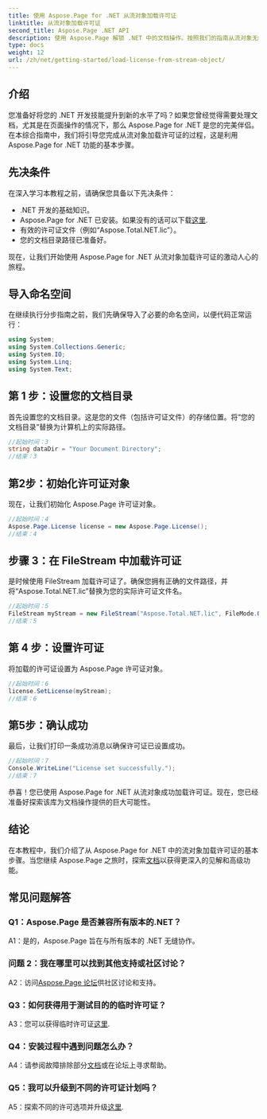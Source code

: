 ```yaml
---
title: 使用 Aspose.Page for .NET 从流对象加载许可证
linktitle: 从流对象加载许可证
second_title: Aspose.Page .NET API
description: 使用 Aspose.Page 解锁 .NET 中的文档操作。按照我们的指南从流对象无缝加载许可证。
type: docs
weight: 12
url: /zh/net/getting-started/load-license-from-stream-object/
---
```

## 介绍

您准备好将您的 .NET 开发技能提升到新的水平了吗？如果您曾经觉得需要处理文档，尤其是在页面操作的情况下，那么 Aspose.Page for .NET 是您的完美伴侣。在本综合指南中，我们将引导您完成从流对象加载许可证的过程，这是利用 Aspose.Page for .NET 功能的基本步骤。

## 先决条件

在深入学习本教程之前，请确保您具备以下先决条件：

- .NET 开发的基础知识。
-  Aspose.Page for .NET 已安装。如果没有的话可以下载[这里](https://releases.aspose.com/page/net/).
- 有效的许可证文件（例如“Aspose.Total.NET.lic”）。
- 您的文档目录路径已准备好。

现在，让我们开始使用 Aspose.Page for .NET 从流对象加载许可证的激动人心的旅程。

## 导入命名空间

在继续执行分步指南之前，我们先确保导入了必要的命名空间，以便代码正常运行：

```csharp
using System;
using System.Collections.Generic;
using System.IO;
using System.Linq;
using System.Text;
```

## 第 1 步：设置您的文档目录

首先设置您的文档目录。这是您的文件（包括许可证文件）的存储位置。将“您的文档目录”替换为计算机上的实际路径。

```csharp
//起始时间：3
string dataDir = "Your Document Directory";
//结束：3
```

## 第2步：初始化许可证对象

现在，让我们初始化 Aspose.Page 许可证对象。

```csharp
//起始时间：4
Aspose.Page.License license = new Aspose.Page.License();
//结束：4
```

## 步骤 3：在 FileStream 中加载许可证

是时候使用 FileStream 加载许可证了。确保您拥有正确的文件路径，并将“Aspose.Total.NET.lic”替换为您的实际许可证文件名。

```csharp
//起始时间：5
FileStream myStream = new FileStream("Aspose.Total.NET.lic", FileMode.Open);
//结束：5
```

## 第 4 步：设置许可证

将加载的许可证设置为 Aspose.Page 许可证对象。

```csharp
//起始时间：6
license.SetLicense(myStream);
//结束：6
```

## 第5步：确认成功

最后，让我们打印一条成功消息以确保许可证已设置成功。

```csharp
//起始时间：7
Console.WriteLine("License set successfully.");
//结束：7
```

恭喜！您已使用 Aspose.Page for .NET 从流对象成功加载许可证。现在，您已经准备好探索该库为文档操作提供的巨大可能性。

## 结论

在本教程中，我们介绍了从 Aspose.Page for .NET 中的流对象加载许可证的基本步骤。当您继续 Aspose.Page 之旅时，探索[文档](https://reference.aspose.com/page/net/)以获得更深入的见解和高级功能。

## 常见问题解答

### Q1：Aspose.Page 是否兼容所有版本的.NET？

A1：是的，Aspose.Page 旨在与所有版本的 .NET 无缝协作。

### 问题 2：我在哪里可以找到其他支持或社区讨论？

 A2：访问[Aspose.Page 论坛](https://forum.aspose.com/c/page/39)供社区讨论和支持。

### Q3：如何获得用于测试目的的临时许可证？

 A3：您可以获得临时许可证[这里](https://purchase.aspose.com/temporary-license/).

### Q4：安装过程中遇到问题怎么办？

 A4：请参阅故障排除部分[文档](https://reference.aspose.com/page/net/)或在论坛上寻求帮助。

### Q5：我可以升级到不同的许可证计划吗？

 A5：探索不同的许可选项并升级[这里](https://purchase.aspose.com/buy).